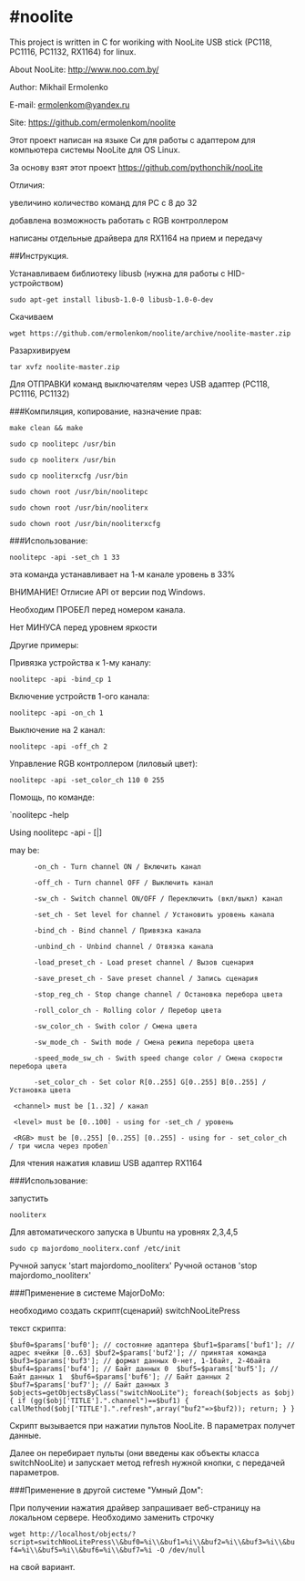 #noolite
=======
This project is written in C for woriking with NooLite USB stick (PC118, PC1116, PC1132, RX1164) for linux.

About NooLite: http://www.noo.com.by/

Author: Mikhail Ermolenko

E-mail: ermolenkom@yandex.ru

Site: https://github.com/ermolenkom/noolite

Этот проект написан на языке Си для работы c адаптером для компьютера системы NooLite для OS Linux.

За основу взят этот проект https://github.com/pythonchik/nooLite

Отличия: 

  увеличино количество команд для PC с 8 до 32
  
  добавлена возможность работать с RGB контроллером
  
  написаны отдельные драйвера для RX1164 на прием и передачу
  
  
##Инструкция.

Устанавливаем библиотеку libusb (нужна для работы с HID-устройством)

  `sudo apt-get install libusb-1.0-0 libusb-1.0-0-dev`
  
Скачиваем  

  `wget https://github.com/ermolenkom/noolite/archive/noolite-master.zip`
  
Разархивируем  

  `tar xvfz noolite-master.zip`


Для ОТПРАВКИ команд выключателям через USB адаптер (PC118, PC1116, PC1132)


###Компиляция, копирование, назначение прав:

  `make clean && make`

  `sudo cp noolitepc /usr/bin`

  `sudo cp nooliterx /usr/bin`

  `sudo cp nooliterxcfg /usr/bin`

  `sudo chown root /usr/bin/noolitepc`

  `sudo chown root /usr/bin/nooliterx`

  `sudo chown root /usr/bin/nooliterxcfg`

  

###Использование:

  `noolitepc -api -set_ch 1 33`
  
эта команда устанавливает на 1-м канале уровень в 33%

ВНИМАНИЕ! Отлисие API от версии под Windows. 

  Необходим ПРОБЕЛ перед номером канала.
  
  Нет МИНУСА перед уровнем яркости

Другие примеры:

Привязка устройства к 1-му каналу:

  `noolitepc -api -bind_ср 1`
  
Включение устройств 1-ого канала:

  `noolitepc -api -on_ch 1`
  
Выключение на 2 канал:

  `noolitepc -api -off_ch 2`
  
Управление RGB контроллером (лиловый цвет):

  `noolitepc -api -set_color_ch 110 0 255`

Помощь, по команде:

`noolitepc -help

Using noolitepc -api -<command> <channel> [<level>|<RGB>]

  <command> may be:
    
          -on_ch - Turn channel ON / Включить канал
          
          -off_ch - Turn channel OFF / Выключить канал
          
          -sw_ch - Switch channel ON/OFF / Переключить (вкл/выкл) канал
          
          -set_ch - Set level for channel / Установить уровень канала
          
          -bind_ch - Bind channel / Привязка канала
          
          -unbind_ch - Unbind channel / Отвязка канала
          
          -load_preset_ch - Load preset channel / Вызов сценария
          
          -save_preset_ch - Save preset channel / Запись сценария
          
          -stop_reg_ch - Stop change channel / Остановка перебора цвета
          
          -roll_color_ch - Rolling color / Перебор цвета
          
          -sw_color_ch - Swith color / Смена цвета
          
          -sw_mode_ch - Swith mode / Смена режипа перебора цвета
          
          -speed_mode_sw_ch - Swith speed change color / Смена скорости перебора цвета
          
          -set_color_ch - Set color R[0..255] G[0..255] B[0..255] / Установка цвета
          
     <channel> must be [1..32] / канал
     
     <level> must be [0..100] - using for -set_ch / уровень
     
     <RGB> must be [0..255] [0..255] [0..255] - using for - set_color_ch  / три числа через пробел`
     

Для чтения нажатия клавиш USB адаптер RX1164

###Использование:

запустить 

  `nooliterx`
  
Для автоматического запуска в Ubuntu на уровнях 2,3,4,5

   `sudo cp majordomo_nooliterx.conf /etc/init`
   
Ручной запуск
 'start majordomo_nooliterx'
Ручной останов
 'stop majordomo_nooliterx'

###Применение в системе MajorDoMo:

необходимо создать скрипт(сценарий) switchNooLitePress

текст скрипта:

`$buf0=$params['buf0']; // состояние адаптера
$buf1=$params['buf1']; // адрес ячейки [0..63]
$buf2=$params['buf2']; // принятая команда
$buf3=$params['buf3']; // формат данных 0-нет, 1-1байт, 2-4байта
$buf4=$params['buf4']; // Байт данных 0 
$buf5=$params['buf5']; // Байт данных 1 
$buf6=$params['buf6']; // Байт данных 2 
$buf7=$params['buf7']; // Байт данных 3 
$objects=getObjectsByClass("switchNooLite");
foreach($objects as $obj){
  if (gg($obj['TITLE'].".channel")==$buf1) {
    callMethod($obj['TITLE'].".refresh",array("buf2"=>$buf2));
    return;
  }
}`

Скрипт вызывается при нажатии пультов NooLite. В параметрах получет данные.

Далее он перебирает пульты (они введены как объекты класса switchNooLite) и запускает метод refresh нужной кнопки, 
с передачей параметров.

###Применение в другой системе "Умный Дом":

При получении нажатия драйвер запрашивает веб-страницу на локальном сервере. Необходимо заменить строчку

`wget http://localhost/objects/?script=switchNooLitePress\\&buf0=%i\\&buf1=%i\\&buf2=%i\\&buf3=%i\\&buf4=%i\\&buf5=%i\\&buf6=%i\\&buf7=%i -O /dev/null`

на свой вариант.







